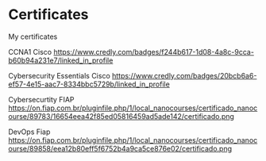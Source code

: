 # Certificates
 
My certificates 

CCNA1 Cisco
https://www.credly.com/badges/f244b617-1d08-4a8c-9cca-b60b94a231e7/linked_in_profile

Cybersecurity Essentials Cisco
https://www.credly.com/badges/20bcb6a6-ef57-4e15-aac7-8334bbc5729b/linked_in_profile

Cybersecurtity FIAP
https://on.fiap.com.br/pluginfile.php/1/local_nanocourses/certificado_nanocourse/89783/16654eea42f85ed05816459ad5ade142/certificado.png

DevOps Fiap 
https://on.fiap.com.br/pluginfile.php/1/local_nanocourses/certificado_nanocourse/89858/eea12b80eff5f6752b4a9ca5ce876e02/certificado.png

